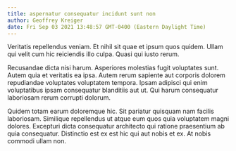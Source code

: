 ```yaml
---
title: aspernatur consequatur incidunt sunt non
author: Geoffrey Kreiger
date: Fri Sep 03 2021 13:48:57 GMT-0400 (Eastern Daylight Time)
---
```

Veritatis repellendus veniam. Et nihil sit quae et ipsum quos quidem. Ullam qui velit cum hic reiciendis illo culpa. Quasi qui iusto rerum.

 Recusandae dicta nisi harum. Asperiores molestias fugit voluptates sunt. Autem quia et veritatis ea ipsa. Autem rerum sapiente aut corporis dolorem repudiandae voluptates voluptatem tempora. Ipsam adipisci qui enim voluptatibus ipsam consequatur blanditiis aut ut. Qui harum consequatur laboriosam rerum corrupti dolorum.

 Quidem totam earum doloremque hic. Sit pariatur quisquam nam facilis laboriosam. Similique repellendus ut atque eum quos quia voluptatem magni dolores. Excepturi dicta consequatur architecto qui ratione praesentium ab quia consequatur. Distinctio est ex est hic qui aut nobis et ex. At nobis commodi ullam non.
